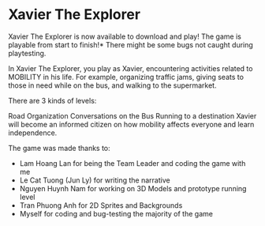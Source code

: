 # Xavier The Explorer

Xavier The Explorer is now available to download and play!
The game is playable from start to finish!*
There might be some bugs not caught during playtesting.

In Xavier The Explorer, you play as Xavier, encountering activities related to MOBILITY in his life. For example, organizing traffic jams, giving seats to those in need while on the bus, and walking to the supermarket.

There are 3 kinds of levels:

Road Organization
Conversations on the Bus
Running to a destination
Xavier will become an informed citizen on how mobility affects everyone and learn independence.

The game was made thanks to:
- Lam Hoang Lan​ for being the Team Leader and coding the game with me
- Le Cat Tuong (Jun Ly) for writing the narrative
- Nguyen Huynh Nam for working on 3D Models and prototype running level
- Tran Phuong Anh for 2D Sprites and Backgrounds
- Myself for coding and bug-testing the majority of the game
